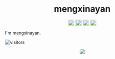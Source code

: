
<!--
### Hi there 👋

**mengxinayan/mengxinayan** is a ✨ _special_ ✨ repository because its `README.md` (this file) appears on your GitHub profile.

Here are some ideas to get you started:

- 🔭 I’m currently working on ...
- 🌱 I’m currently learning ...
- 👯 I’m looking to collaborate on ...
- 🤔 I’m looking for help with ...
- 💬 Ask me about ...
- 📫 How to reach me: ...
- 😄 Pronouns: ...
- ⚡ Fun fact: ...
### Hi there 👋
### Some Repo
-->

<p align="center"> <h1 align="center"> mengxinayan </h1> </p>

<p align="center">
  <a href="https://github.com/mengxinayan" target="_blank"><img align="center" src="https://cdn.jsdelivr.net/npm/simple-icons@3.0.1/icons/github.svg" alt="Elangovan Sundar" height="20" width="20" /></a>
  <a href="https://www.linkedin.com/in/yanhoucs" target="_blank"><img align="center" src="https://cdn.jsdelivr.net/npm/simple-icons@3.0.1/icons/linkedin.svg" alt="Elangovan Sundar" height="20" width="20" /></a>
  <a href="https://mengxinayan.medium.com/" target="_blank"><img align="center" src="https://cdn.jsdelivr.net/npm/simple-icons@3.0.1/icons/medium.svg" alt="Elangovan Sundar" height="20" width="20" /></a>
  <a href="https://www.zhihu.com/people/meng-xin-a-yan" target="_blank"><img align="center" src="https://cdn.jsdelivr.net/npm/simple-icons@3.0.1/icons/zhihu.svg" alt="Elangovan Sundar" height="20" width="20" /></a> 
</p>

I'm mengxinayan. 

![visitors](https://visitor-badge.glitch.me/badge?page_id=mengxinayan.mengxinayan)

<p align="center">  
  <a href="https://github.com/mengxinayan">
    <img align="center" src="https://github-readme-stats.anuraghazra1.vercel.app/api?username=mengxinayan&show_icons=true&include_all_commits=true&theme=buefy"/>
  </a>
</p>

<!-- 
<p align="center"> 
  <a href="https://github.com/mengxinayan">
    <img align="center" src="https://github-readme-stats.anuraghazra1.vercel.app/api/top-langs/?username=mengxinayan&layout=compact&theme=buefy" />
  </a>
</p> 
-->

